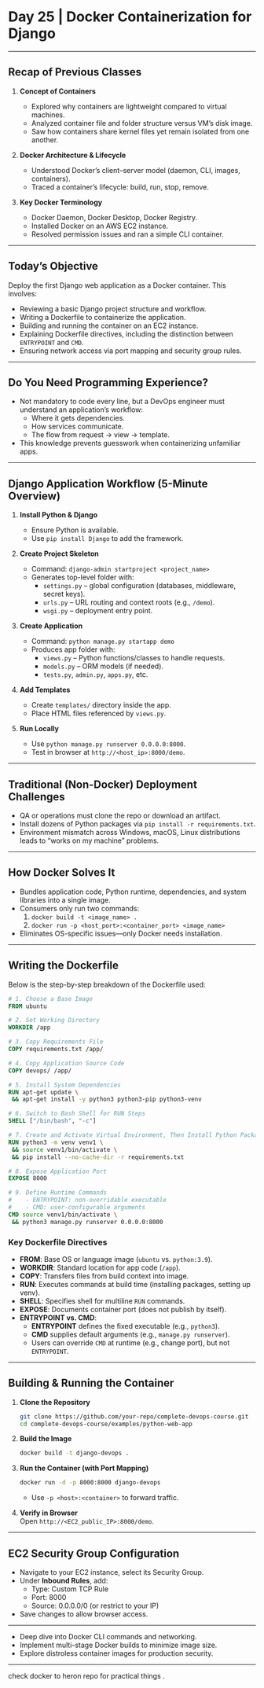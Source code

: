 # Day 25 | Docker Containerization for Django

---

## Recap of Previous Classes

1. **Concept of Containers**  
   - Explored why containers are lightweight compared to virtual machines.  
   - Analyzed container file and folder structure versus VM’s disk image.  
   - Saw how containers share kernel files yet remain isolated from one another.  

2. **Docker Architecture & Lifecycle**  
   - Understood Docker’s client–server model (daemon, CLI, images, containers).  
   - Traced a container’s lifecycle: build, run, stop, remove.  

3. **Key Docker Terminology**  
   - Docker Daemon, Docker Desktop, Docker Registry.  
   - Installed Docker on an AWS EC2 instance.  
   - Resolved permission issues and ran a simple CLI container.  

---

## Today’s Objective

Deploy the first Django web application as a Docker container. This involves:

- Reviewing a basic Django project structure and workflow.
- Writing a Dockerfile to containerize the application.
- Building and running the container on an EC2 instance.
- Explaining Dockerfile directives, including the distinction between `ENTRYPOINT` and `CMD`.
- Ensuring network access via port mapping and security group rules.

---

## Do You Need Programming Experience?

- Not mandatory to code every line, but a DevOps engineer must understand an application’s workflow:
  - Where it gets dependencies.
  - How services communicate.
  - The flow from request → view → template.
- This knowledge prevents guesswork when containerizing unfamiliar apps.

---

## Django Application Workflow (5-Minute Overview)

1. **Install Python & Django**  
   - Ensure Python is available.  
   - Use `pip install Django` to add the framework.

2. **Create Project Skeleton**  
   - Command: `django-admin startproject <project_name>`  
   - Generates top-level folder with:  
     - `settings.py` – global configuration (databases, middleware, secret keys).  
     - `urls.py` – URL routing and context roots (e.g., `/demo`).  
     - `wsgi.py` – deployment entry point.

3. **Create Application**  
   - Command: `python manage.py startapp demo`  
   - Produces app folder with:  
     - `views.py` – Python functions/classes to handle requests.  
     - `models.py` – ORM models (if needed).  
     - `tests.py`, `admin.py`, `apps.py`, etc.

4. **Add Templates**  
   - Create `templates/` directory inside the app.  
   - Place HTML files referenced by `views.py`.

5. **Run Locally**  
   - Use `python manage.py runserver 0.0.0.0:8000`.  
   - Test in browser at `http://<host_ip>:8000/demo`.

---

## Traditional (Non-Docker) Deployment Challenges

- QA or operations must clone the repo or download an artifact.  
- Install dozens of Python packages via `pip install -r requirements.txt`.  
- Environment mismatch across Windows, macOS, Linux distributions leads to “works on my machine” problems.  

---

## How Docker Solves It

- Bundles application code, Python runtime, dependencies, and system libraries into a single image.  
- Consumers only run two commands:  
  1. `docker build -t <image_name> .`  
  2. `docker run -p <host_port>:<container_port> <image_name>`  
- Eliminates OS-specific issues—only Docker needs installation.

---

## Writing the Dockerfile

Below is the step-by-step breakdown of the Dockerfile used:

```Dockerfile
# 1. Choose a Base Image
FROM ubuntu

# 2. Set Working Directory
WORKDIR /app

# 3. Copy Requirements File  
COPY requirements.txt /app/

# 4. Copy Application Source Code  
COPY devops/ /app/

# 5. Install System Dependencies  
RUN apt-get update \
 && apt-get install -y python3 python3-pip python3-venv

# 6. Switch to Bash Shell for RUN Steps  
SHELL ["/bin/bash", "-c"]

# 7. Create and Activate Virtual Environment, Then Install Python Packages  
RUN python3 -m venv venv1 \
 && source venv1/bin/activate \
 && pip install --no-cache-dir -r requirements.txt

# 8. Expose Application Port  
EXPOSE 8000

# 9. Define Runtime Commands
#    - ENTRYPOINT: non-overridable executable
#    - CMD: user-configurable arguments
CMD source venv1/bin/activate \
 && python3 manage.py runserver 0.0.0.0:8000
```

### Key Dockerfile Directives

- **FROM**: Base OS or language image (`ubuntu` vs. `python:3.9`).  
- **WORKDIR**: Standard location for app code (`/app`).  
- **COPY**: Transfers files from build context into image.  
- **RUN**: Executes commands at build time (installing packages, setting up venv).  
- **SHELL**: Specifies shell for multiline `RUN` commands.  
- **EXPOSE**: Documents container port (does not publish by itself).  
- **ENTRYPOINT vs. CMD**:  
  - **ENTRYPOINT** defines the fixed executable (e.g., `python3`).  
  - **CMD** supplies default arguments (e.g., `manage.py runserver`).  
  - Users can override `CMD` at runtime (e.g., change port), but not `ENTRYPOINT`.

---

## Building & Running the Container

1. **Clone the Repository**  
   ```bash
   git clone https://github.com/your-repo/complete-devops-course.git
   cd complete-devops-course/examples/python-web-app
   ```

2. **Build the Image**  
   ```bash
   docker build -t django-devops .
   ```

3. **Run the Container (with Port Mapping)**  
   ```bash
   docker run -d -p 8000:8000 django-devops
   ```
   - Use `-p <host>:<container>` to forward traffic.

4. **Verify in Browser**  
   Open `http://<EC2_public_IP>:8000/demo`.

---

## EC2 Security Group Configuration

- Navigate to your EC2 instance, select its Security Group.  
- Under **Inbound Rules**, add:  
  - Type: Custom TCP Rule  
  - Port: 8000  
  - Source: 0.0.0.0/0 (or restrict to your IP)  
- Save changes to allow browser access.

---


- Deep dive into Docker CLI commands and networking.  
- Implement multi-stage Docker builds to minimize image size.  
- Explore distroless container images for production security.

---
check docker to heron repo for  practical things .
